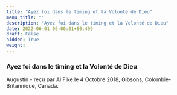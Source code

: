 ```yaml
---
title: "Ayez foi dans le timing et la Volonté de Dieu"
menu_title: ""
description: "Ayez foi dans le timing et la Volonté de Dieu"
date: 2022-06-01 06:00:01+00:499
draft: False
hidden: True
weight:
---
```

### Ayez foi dans le timing et la Volonté de Dieu

Augustin - reçu par Al Fike le 4 Octobre 2018, Gibsons, Colombie-Britannique, Canada.



